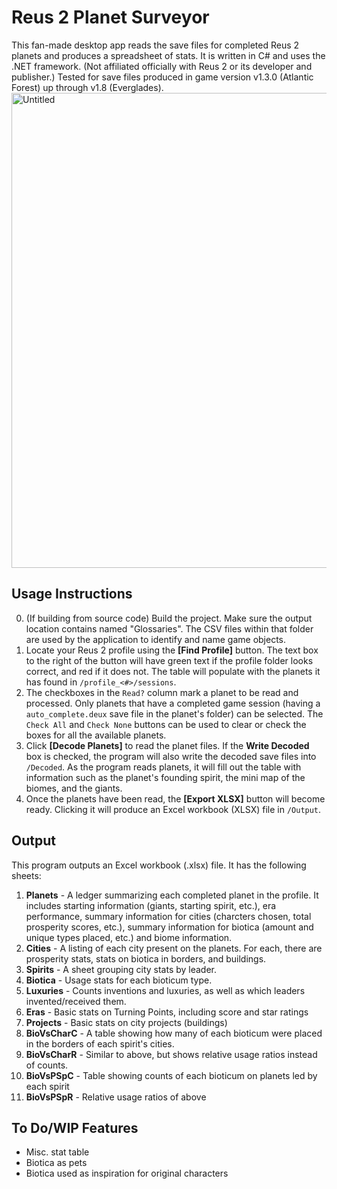 # Reus 2 Planet Surveyor
This fan-made desktop app reads the save files for completed Reus 2 planets and produces a spreadsheet of stats. It is written in C# and uses the .NET framework.
(Not affiliated officially with Reus 2 or its developer and publisher.) Tested for save files produced in game version v1.3.0 (Atlantic Forest) up through v1.8 (Everglades).
<img width="1127" height="760" alt="Untitled" src="https://github.com/user-attachments/assets/7e91a1a6-2e5f-4d4d-888f-9a923a390b8d" />
## Usage Instructions
0. (If building from source code) Build the project. Make sure the output location contains named "Glossaries". The CSV files within that folder are used by the application to identify and name game objects.
1. Locate your Reus 2 profile using the **\[Find Profile\]** button. The text box to the right of the button will have green text if the profile folder looks correct, and red if it does not. The table will populate with the planets it has found in `/profile_<#>/sessions`.
2. The checkboxes in the `Read?` column mark a planet to be read and processed. Only planets that have a completed game session (having a `auto_complete.deux` save file in the planet's folder) can be selected. The `Check All` and `Check None` buttons can be used to clear or check the boxes for all the available planets.
3. Click **\[Decode Planets\]** to read the planet files. If the **Write Decoded** box is checked, the program will also write the decoded save files into `/Decoded`. As the program reads planets, it will fill out the table with information such as the planet's founding spirit, the mini map of the biomes, and the giants.
4. Once the planets have been read, the **\[Export XLSX\]** button will become ready. Clicking it will produce an Excel workbook (XLSX) file in `/Output`.
## Output
This program outputs an Excel workbook (.xlsx) file. It has the following sheets:
1. **Planets** - A ledger summarizing each completed planet in the profile. It includes starting information (giants, starting spirit, etc.), era performance, summary information for cities (charcters chosen, total prosperity scores, etc.), summary information for biotica (amount and unique types placed, etc.) and biome information.
2. **Cities** - A listing of each city present on the planets. For each, there are prosperity stats, stats on biotica in borders, and buildings.
3. **Spirits** - A sheet grouping city stats by leader.
4. **Biotica** - Usage stats for each bioticum type.
5. **Luxuries** - Counts inventions and luxuries, as well as which leaders invented/received them.
6. **Eras** - Basic stats on Turning Points, including score and star ratings
7. **Projects** - Basic stats on city projects (buildings)
8. **BioVsCharC** - A table showing how many of each bioticum were placed in the borders of each spirit's cities.
9. **BioVsCharR** - Similar to above, but shows relative usage ratios instead of counts. 
10. **BioVsPSpC** - Table showing counts of each bioticum on planets led by each spirit
11. **BioVsPSpR** - Relative usage ratios of above
## To Do/WIP Features
* Misc. stat table
 * Biotica as pets
 * Biotica used as inspiration for original characters
